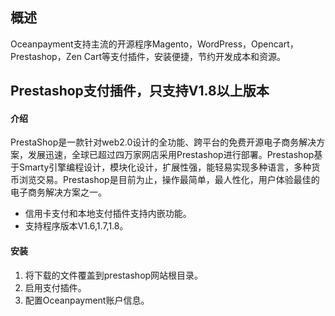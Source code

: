 <h2>概述</h4>
Oceanpayment支持主流的开源程序Magento，WordPress，Opencart，Prestashop，Zen Cart等支付插件，安装便捷，节约开发成本和资源。

<h2>Prestashop支付插件，只支持V1.8以上版本</h2>
<h4>介绍</h4>
PrestaShop是一款针对web2.0设计的全功能、跨平台的免费开源电子商务解决方案，发展迅速，全球已超过四万家网店采用Prestashop进行部署。Prestashop基于Smarty引擎编程设计，模块化设计，扩展性强，能轻易实现多种语言，多种货币浏览交易。Prestashop是目前为止，操作最简单，最人性化，用户体验最佳的电子商务解决方案之一。
<ul>
  <li>信用卡支付和本地支付插件支持内嵌功能。</li>
  <li>支持程序版本V1.6,1.7,1.8。</li>
</ul>
<h4>安装</h4>
<ol>
    <li>将下载的文件覆盖到prestashop网站根目录。</li>
    <li>启用支付插件。</li>
    <li>配置Oceanpayment账户信息。</li>
</ol>
